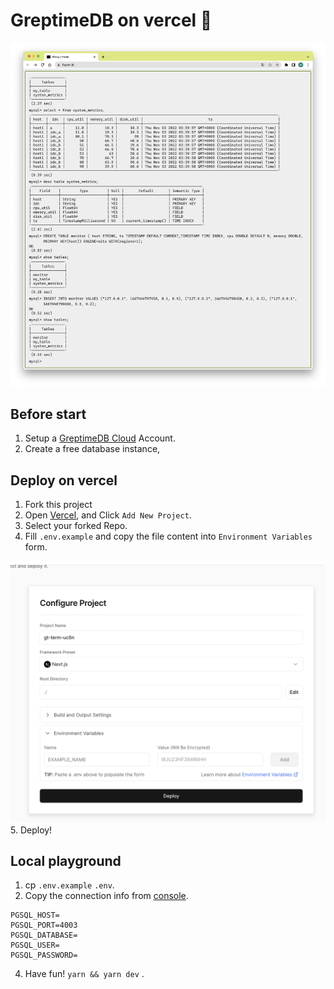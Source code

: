# GreptimeDB on vercel 🤣

![screenshot](./docs/screenshot.png)

## Before start
1. Setup a [GreptimeDB Cloud](https://console.greptime.cloud/) Account.
2. Create a free database instance,

## Deploy on vercel
1. Fork this project
2. Open [Vercel](https://vercel.com/), and Click `Add New Project`.
3. Select your forked Repo.
4. Fill `.env.example` and copy the file content into `Environment Variables` form.
   
![screenshot](./docs/vercel.png)
5. Deploy!
## Local playground

1. cp `.env.example` `.env`.
2. Copy the connection info from [console](https://console.greptime.cloud/).
```
PGSQL_HOST=
PGSQL_PORT=4003
PGSQL_DATABASE=
PGSQL_USER=
PGSQL_PASSWORD=
```
4. Have fun! `yarn && yarn dev` .
